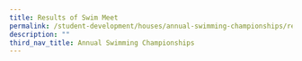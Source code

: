 ```yaml
---
title: Results of Swim Meet
permalink: /student-development/houses/annual-swimming-championships/results-of-swim-meet/
description: ""
third_nav_title: Annual Swimming Championships
---
```

